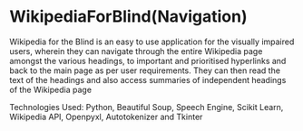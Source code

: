 # WikipediaForBlind(Navigation)

Wikipedia for the Blind is an easy to use application for the visually impaired users, wherein they can navigate through the entire Wikipedia page amongst the various headings, to important and prioritised hyperlinks and back to the main page as per user requirements. They can then read the text of the headings and also access summaries of independent headings of the Wikipedia page 

Technologies Used: Python, Beautiful Soup, Speech Engine, Scikit Learn, Wikipedia API, Openpyxl, Autotokenizer and Tkinter

